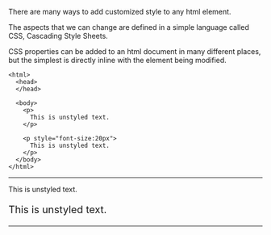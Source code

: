 There are many ways to add customized style to any html element.

The aspects that we can change are defined in a simple language called CSS, Cascading Style Sheets.

CSS properties can be added to an html document in many different places, but the simplest is directly inline with the element being modified.

```
<html>
  <head>
  </head>

  <body>
    <p>
      This is unstyled text.
    </p>
    
    <p style="font-size:20px">
      This is unstyled text.
    </p>
  </body>
</html>
```
<hr/>
<p>
This is unstyled text.
</p>
<p style="font-size:20px">
This is unstyled text.
</p>
<hr />
